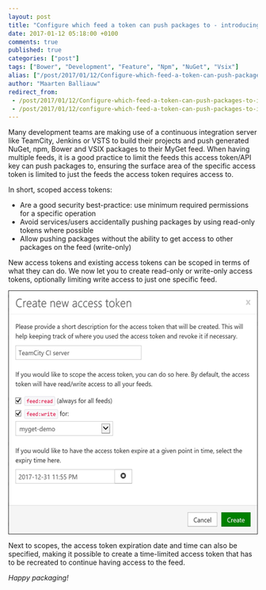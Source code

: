 ```yaml
---
layout: post
title: "Configure which feed a token can push packages to - introducing feed-scoped access tokens"
date: 2017-01-12 05:18:00 +0100
comments: true
published: true
categories: ["post"]
tags: ["Bower", "Development", "Feature", "Npm", "NuGet", "Vsix"]
alias: ["/post/2017/01/12/Configure-which-feed-a-token-can-push-packages-to-introducing-feed-scoped-access-tokens.aspx", "/post/2017/01/12/configure-which-feed-a-token-can-push-packages-to-introducing-feed-scoped-access-tokens.aspx"]
author: "Maarten Balliauw"
redirect_from:
 - /post/2017/01/12/Configure-which-feed-a-token-can-push-packages-to-introducing-feed-scoped-access-tokens.aspx.html
 - /post/2017/01/12/configure-which-feed-a-token-can-push-packages-to-introducing-feed-scoped-access-tokens.aspx.html
---
```


<p>Many development teams are making use of a continuous integration server like TeamCity, Jenkins or VSTS to build their projects and push generated NuGet, npm, Bower and VSIX packages to their MyGet feed. When having multiple feeds, it is a good practice to limit the feeds this access token/API key can push packages to, ensuring the surface area of the specific access token is limited to just the feeds the access token requires access to.</p><p>In short, scoped access tokens:</p><ul><li>Are a good security best-practice: use minimum required permissions for a specific operation</li><li>Avoid services/users accidentally pushing packages by using&nbsp;read-only tokens where possible</li><li>Allow&nbsp;pushing packages without the ability to get access to other packages on the feed (write-only)<br></li></ul> <p>New access tokens and existing access tokens can be scoped in terms of what they can do. We now let you to create read-only or write-only access tokens, optionally limiting write access to just one specific feed.</p> <p><a href="/images/image_153.png"><img width="542" height="492" title="image" style="border: 0px currentColor; padding-top: 0px; padding-right: 0px; padding-left: 0px; margin-right: auto; margin-left: auto; float: none; display: block; background-image: none;" alt="Create new access token scoped to a given feed" src="/images/image_thumb_148.png" border="0"></a></p> <p>Next to scopes, the access token expiration date and time can also be specified, making it possible to create a time-limited access token that has to be recreated to continue having access to the feed.</p> <p><em>Happy packaging!</em></p>



